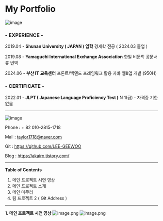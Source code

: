 # My Portfolio

![image](https://github.com/user-attachments/assets/f77dc664-028f-4069-a346-d8f308199cad)

### - EXPERIENCE -

2019.04 - **Shunan University ( JAPAN ) 입학**
          경제학 전공 ( 2024.03 졸업 )

2019.08 - **Yamaguchi International Exchange Association**
          한일 비문학 공문서류 번역

2024.06 - **부산 IT 교육센터**
          프론트/백엔드 프레임워크 활용 자바 웹&앱 개발 
          (950H) 

### - CERTIFICATE -

2022.01 - **JLPT ( **Japanese Language Proficiency Test** )**
          N 1(급) - 자격증 기한 없음

---

![image](https://github.com/user-attachments/assets/3af01c10-3a9e-4c7f-8f05-c4e9e0801026)

Phone : + 82 010-2815-1718

Mail  : taylor1718@naver.com

Git : https://github.com/LEE-GEEWOO

Blog     :  https://akairo.tistory.com/

---

**Table of Contents**

1. 메인 프로젝트 시연 영상
2. 메인 프로젝트 소개
3. 메인 마무리
4. 팀 프로젝트 2 ( Git Address )

---

**1. 메인 프로젝트 시연 영상**
![image.png](https://prod-files-secure.s3.us-west-2.amazonaws.com/23b99716-00f7-4fea-9f13-895b51cc363f/2e8adbb4-7f73-4612-9828-07783cb232ef/image.png) ![image.png](https://prod-files-secure.s3.us-west-2.amazonaws.com/23b99716-00f7-4fea-9f13-895b51cc363f/d2fcb592-92fe-48ed-85ae-b6d4901d1f3e/image.png)
